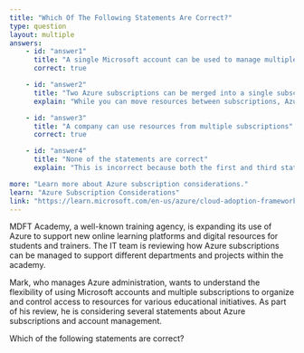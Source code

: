 ```yaml
---
title: "Which Of The Following Statements Are Correct?"
type: question
layout: multiple
answers:
    - id: "answer1"
      title: "A single Microsoft account can be used to manage multiple Azure subscriptions"
      correct: true

    - id: "answer2"
      title: "Two Azure subscriptions can be merged into a single subscription"
      explain: "While you can move resources between subscriptions, Azure does not provide a way to directly merge two subscriptions into one. Each subscription remains a separate billing and management entity."

    - id: "answer3"
      title: "A company can use resources from multiple subscriptions"
      correct: true

    - id: "answer4"
      title: "None of the statements are correct"
      explain: "This is incorrect because both the first and third statements are true. A single Microsoft account can manage multiple subscriptions, and companies commonly use resources from multiple subscriptions for different departments or purposes."

more: "Learn more about Azure subscription considerations."
learn: "Azure Subscription Considerations"
link: "https://learn.microsoft.com/en-us/azure/cloud-adoption-framework/ready/landing-zone/design-area/resource-org-subscriptions#subscription-considerations"
---
```

MDFT Academy, a well-known training agency, is expanding its use of Azure to support new online learning platforms and digital resources for students and trainers. The IT team is reviewing how Azure subscriptions can be managed to support different departments and projects within the academy.

Mark, who manages Azure administration, wants to understand the flexibility of using Microsoft accounts and multiple subscriptions to organize and control access to resources for various educational initiatives. As part of his review, he is considering several statements about Azure subscriptions and account management.

Which of the following statements are correct?

